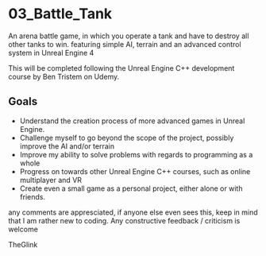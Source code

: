 # 03_Battle_Tank
An arena battle game, in which you operate a tank and have to destroy all other tanks to win. featuring simple AI, terrain and an advanced 
control system in Unreal Engine 4

This will be completed following the Unreal Engine C++ development course by Ben Tristem on Udemy.

## Goals
* Understand the creation process of more advanced games in Unreal Engine.
* Challenge myself to go beyond the scope of the project, possibly improve the AI and/or terrain
* Improve my ability to solve problems with regards to programming as a whole
* Progress on towards other Unreal Engine C++ courses, such as online multiplayer and VR
* Create even a small game as a personal project, either alone or with friends.

any comments are appresciated, if anyone else even sees this, keep in mind that I am rather new to coding.
Any constructive feedback / criticism is welcome

TheGlink

